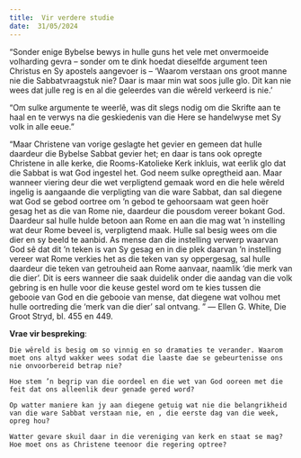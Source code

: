 ```yaml
---
title:  Vir verdere studie
date:  31/05/2024
---
```


“Sonder enige Bybelse bewys in hulle guns het vele met onvermoeide volharding gevra – sonder om te dink hoedat dieselfde argument teen Christus en Sy apostels aangevoer is – ‘Waarom verstaan ons groot manne nie die Sabbatvraagstuk nie? Daar is maar min wat soos julle glo. Dit kan nie wees dat julle reg is en al die geleerdes van die wêreld verkeerd is nie.’

“Om sulke argumente te weerlê, was dit slegs nodig om die Skrifte aan te haal en te verwys na die geskiedenis van die Here se handelwyse met Sy volk in alle eeue.”

“Maar Christene van vorige geslagte het  gevier en gemeen dat hulle daardeur die Bybelse Sabbat gevier het; en daar is tans ook opregte Christene in alle kerke, die Rooms-Katolieke Kerk inkluis, wat eerlik glo dat  die Sabbat is wat God ingestel het.  God neem sulke opregtheid aan. Maar wanneer viering deur die wet verpligtend gemaak word en die hele wêreld ingelig is aangaande die verpligting van die ware Sabbat, dan sal diegene wat God se gebod oortree om ’n gebod te gehoorsaam wat geen hoër gesag het as die van Rome nie, daardeur die pousdom vereer bokant God. Daardeur sal hulle hulde betoon aan Rome en aan die mag wat ’n instelling wat deur Rome beveel is, verpligtend maak. Hulle sal besig wees om die dier en sy beeld te aanbid. As mense dan die instelling verwerp waarvan God sê dat dit ’n teken is van Sy gesag en in die plek daarvan ’n instelling vereer wat Rome verkies het as die teken van sy oppergesag, sal hulle daardeur die teken van getrouheid aan Rome aanvaar, naamlik ‘die merk van die dier’. Dit is eers wanneer die saak duidelik onder die aandag van die volk gebring is en hulle voor die keuse gestel word om te kies tussen die gebooie van God en die gebooie van mense, dat diegene wat volhou met hulle oortreding die ‘merk van die dier’ sal ontvang. ” — Ellen G. White, Die Groot Stryd, bl. 455 en 449.

**Vrae vir bespreking**:

`Die wêreld is besig om so vinnig en so dramaties te verander. Waarom moet ons altyd wakker wees sodat die laaste dae se gebeurtenisse ons nie onvoorbereid betrap nie?`

`Hoe stem ’n begrip van die oordeel en die wet van God ooreen met die feit dat ons alleenlik deur genade gered word?`

`Op watter maniere kan jy aan diegene getuig wat nie die belangrikheid van die ware Sabbat verstaan nie, en , die eerste dag van die week, opreg hou?`

`Watter gevare skuil daar in die vereniging van kerk en staat se mag? Hoe moet ons as Christene teenoor die regering optree? `